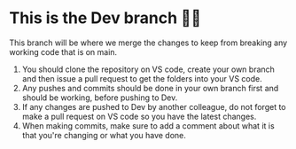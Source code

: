 # This is the Dev branch 🐛🌱
This branch will be where we merge the changes to keep from breaking any working code that is on main.

1. You should clone the repository on VS code, create your own branch and then issue a pull request to get the folders into your VS code.
2. Any pushes and commits should be done in your own branch first and should be working, before pushing to Dev.
3. If any changes are pushed to Dev by another colleague, do not forget to make a pull request on VS code so you have the latest changes.
4. When making commits, make sure to add a comment about what it is that you're changing or what you have done.
   
